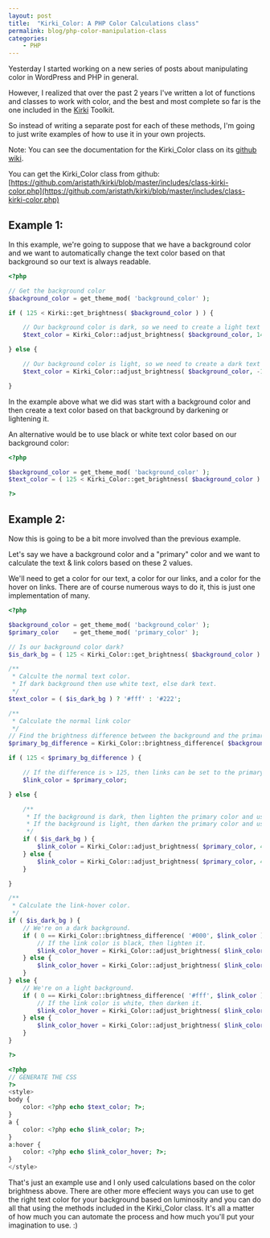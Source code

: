 ```yaml
---
layout: post
title:  "Kirki_Color: A PHP Color Calculations class"
permalink: blog/php-color-manipulation-class
categories:
    - PHP
---
```


Yesterday I started working on a new series of posts about manipulating color in WordPress and PHP in general.

However, I realized that over the past 2 years I've written a lot of functions and classes to work with color, and the best and most complete so far is the one included in the [Kirki](http://kirki.org) Toolkit.

So instead of writing a separate post for each of these methods, I'm going to just write examples of how to use it in your own projects.

Note: You can see the documentation for the Kirki_Color class on its [github wiki](https://github.com/reduxframework/kirki/wiki/Kirki_Color).

You can get the Kirki_Color class from github: [https://github.com/aristath/kirki/blob/master/includes/class-kirki-color.php](https://github.com/aristath/kirki/blob/master/includes/class-kirki-color.php)

## Example 1:

In this example, we're going to suppose that we have a background color and we want to automatically change the text color based on that background so our text is always readable.

```php
<?php

// Get the background color
$background_color = get_theme_mod( 'background_color' );

if ( 125 < Kirki::get_brightness( $background_color ) ) {

    // Our background color is dark, so we need to create a light text color.
    $text_color = Kirki_Color::adjust_brightness( $background_color, 140 );

} else {

    // Our background color is light, so we need to create a dark text color
    $text_color = Kirki_Color::adjust_brightness( $background_color, -140 );

}
```
In the example above what we did was start with a background color and then create a text color based on that background by darkening or lightening it.

An alternative would be to use black or white text color based on our background color:

```php
<?php

$background_color = get_theme_mod( 'background_color' );
$text_color = ( 125 < Kirki_Color::get_brightness( $background_color ) ) ? '#fff' : '#333';

?>
```

## Example 2:

Now this is going to be a bit more involved than the previous example.

Let's say we have a background color and a "primary" color and we want to calculate the text & link colors based on these 2 values.

We'll need to get a color for our text, a color for our links, and a color for the hover on links. There are of course numerous ways to do it, this is just one implementation of many.

```php
<?php

$background_color = get_theme_mod( 'background_color' );
$primary_color    = get_theme_mod( 'primary_color' );

// Is our background color dark?
$is_dark_bg = ( 125 < Kirki_Color::get_brightness( $background_color ) ) ? true : false;

/**
 * Calculte the normal text color.
 * If dark background then use white text, else dark text.
 */
$text_color = ( $is_dark_bg ) ? '#fff' : '#222';

/**
 * Calculate the normal link color
 */
// Find the brightness difference between the background and the primary color.
$primary_bg_difference = Kirki_Color::brightness_difference( $background_color, $primary_color );

if ( 125 < $primary_bg_difference ) {

    // If the difference is > 125, then links can be set to the primary color.
    $link_color = $primary_color;

} else {

    /**
     * If the background is dark, then lighten the primary color and use as link color.
     * If the background is light, then darken the primary color and use as link color.
     */
    if ( $is_dark_bg ) {
        $link_color = Kirki_Color::adjust_brightness( $primary_color, 40 );
    } else {
        $link_color = Kirki_Color::adjust_brightness( $primary_color, 40 );
    }

}

/**
 * Calculate the link-hover color.
 */
if ( $is_dark_bg ) {
    // We're on a dark background.
    if ( 0 == Kirki_Color::brightness_difference( '#000', $link_color ) ) {
        // If the link color is black, then lighten it.
        $link_color_hover = Kirki_Color::adjust_brightness( $link_color, 10 );
    } else {
        $link_color_hover = Kirki_Color::adjust_brightness( $link_color, -10 );
    }
} else {
    // We're on a light background.
    if ( 0 == Kirki_Color::brightness_difference( '#fff', $link_color ) ) {
        // If the link color is white, then darken it.
        $link_color_hover = Kirki_Color::adjust_brightness( $link_color, -10 );
    } else {
        $link_color_hover = Kirki_Color::adjust_brightness( $link_color, 10 );
    }
}

?>

<?php
// GENERATE THE CSS
?>
<style>
body {
    color: <?php echo $text_color; ?>;
}
a {
    color: <?php echo $link_color; ?>;
}
a:hover {
    color: <?php echo $link_color_hover; ?>;
}
</style>
```

That's just an example use and I only used calculations based on the color brightness above.
There are other more effecient ways you can use to get the right text color for your background based on luminosity and you can do all that using the methods included in the Kirki_Color class. It's all a matter of how much you can automate the process and how much you'll put your imagination to use. :)
